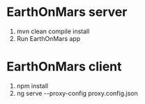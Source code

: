 # EarthOnMars server
1. mvn clean compile install
2. Run EarthOnMars app

# EarthOnMars client
1. npm install
2. ng serve --proxy-config proxy.config.json